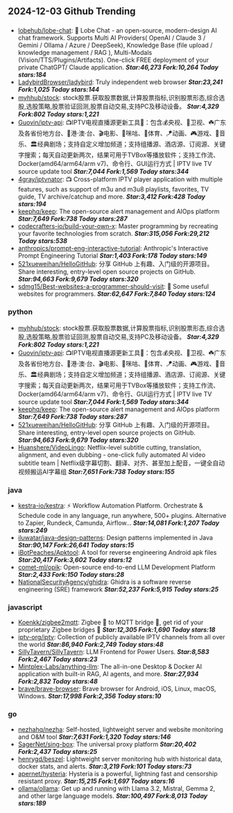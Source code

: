 ## 2024-12-03 Github Trending

### 
* [lobehub/lobe-chat](https://github.com/lobehub/lobe-chat): 🤯 Lobe Chat - an open-source, modern-design AI chat framework. Supports Multi AI Providers( OpenAI / Claude 3 / Gemini / Ollama / Azure / DeepSeek), Knowledge Base (file upload / knowledge management / RAG ), Multi-Modals (Vision/TTS/Plugins/Artifacts). One-click FREE deployment of your private ChatGPT/ Claude application. ***Star:46,273 Fork:10,264 Today stars:184***
* [LadybirdBrowser/ladybird](https://github.com/LadybirdBrowser/ladybird): Truly independent web browser ***Star:23,241 Fork:1,025 Today stars:144***
* [myhhub/stock](https://github.com/myhhub/stock): stock股票.获取股票数据,计算股票指标,识别股票形态,综合选股,选股策略,股票验证回测,股票自动交易,支持PC及移动设备。 ***Star:4,329 Fork:802 Today stars:1,221***
* [Guovin/iptv-api](https://github.com/Guovin/iptv-api): 📺IPTV电视直播源更新工具🚀：包含💰央视、📡卫视、☘️广东及各省份地方台、🌊港·澳·台、🎬电影、🎥咪咕、🏀体育、🪁动画、🎮游戏、🎵音乐、🏛经典剧场；支持自定义增加频道；支持组播源、酒店源、订阅源、关键字搜索；每天自动更新两次，结果可用于TVBox等播放软件；支持工作流、Docker(amd64/arm64/arm v7)、命令行、GUI运行方式 | IPTV live TV source update tool ***Star:7,044 Fork:1,569 Today stars:344***
* [4gray/iptvnator](https://github.com/4gray/iptvnator): 📺 Cross-platform IPTV player application with multiple features, such as support of m3u and m3u8 playlists, favorites, TV guide, TV archive/catchup and more. ***Star:3,412 Fork:428 Today stars:194***
* [keephq/keep](https://github.com/keephq/keep): The open-source alert management and AIOps platform ***Star:7,649 Fork:738 Today stars:287***
* [codecrafters-io/build-your-own-x](https://github.com/codecrafters-io/build-your-own-x): Master programming by recreating your favorite technologies from scratch. ***Star:315,056 Fork:29,212 Today stars:538***
* [anthropics/prompt-eng-interactive-tutorial](https://github.com/anthropics/prompt-eng-interactive-tutorial): Anthropic's Interactive Prompt Engineering Tutorial ***Star:1,403 Fork:178 Today stars:149***
* [521xueweihan/HelloGitHub](https://github.com/521xueweihan/HelloGitHub): 分享 GitHub 上有趣、入门级的开源项目。Share interesting, entry-level open source projects on GitHub. ***Star:94,663 Fork:9,679 Today stars:320***
* [sdmg15/Best-websites-a-programmer-should-visit](https://github.com/sdmg15/Best-websites-a-programmer-should-visit): 🔗 Some useful websites for programmers. ***Star:62,647 Fork:7,840 Today stars:124***

### python
* [myhhub/stock](https://github.com/myhhub/stock): stock股票.获取股票数据,计算股票指标,识别股票形态,综合选股,选股策略,股票验证回测,股票自动交易,支持PC及移动设备。 ***Star:4,329 Fork:802 Today stars:1,221***
* [Guovin/iptv-api](https://github.com/Guovin/iptv-api): 📺IPTV电视直播源更新工具🚀：包含💰央视、📡卫视、☘️广东及各省份地方台、🌊港·澳·台、🎬电影、🎥咪咕、🏀体育、🪁动画、🎮游戏、🎵音乐、🏛经典剧场；支持自定义增加频道；支持组播源、酒店源、订阅源、关键字搜索；每天自动更新两次，结果可用于TVBox等播放软件；支持工作流、Docker(amd64/arm64/arm v7)、命令行、GUI运行方式 | IPTV live TV source update tool ***Star:7,044 Fork:1,569 Today stars:344***
* [keephq/keep](https://github.com/keephq/keep): The open-source alert management and AIOps platform ***Star:7,649 Fork:738 Today stars:287***
* [521xueweihan/HelloGitHub](https://github.com/521xueweihan/HelloGitHub): 分享 GitHub 上有趣、入门级的开源项目。Share interesting, entry-level open source projects on GitHub. ***Star:94,663 Fork:9,679 Today stars:320***
* [Huanshere/VideoLingo](https://github.com/Huanshere/VideoLingo): Netflix-level subtitle cutting, translation, alignment, and even dubbing - one-click fully automated AI video subtitle team | Netflix级字幕切割、翻译、对齐、甚至加上配音，一键全自动视频搬运AI字幕组 ***Star:7,651 Fork:738 Today stars:155***

### java
* [kestra-io/kestra](https://github.com/kestra-io/kestra): ⚡ Workflow Automation Platform. Orchestrate & Schedule code in any language, run anywhere, 500+ plugins. Alternative to Zapier, Rundeck, Camunda, Airflow... ***Star:14,081 Fork:1,207 Today stars:249***
* [iluwatar/java-design-patterns](https://github.com/iluwatar/java-design-patterns): Design patterns implemented in Java ***Star:90,147 Fork:26,641 Today stars:15***
* [iBotPeaches/Apktool](https://github.com/iBotPeaches/Apktool): A tool for reverse engineering Android apk files ***Star:20,417 Fork:3,602 Today stars:12***
* [comet-ml/opik](https://github.com/comet-ml/opik): Open-source end-to-end LLM Development Platform ***Star:2,433 Fork:150 Today stars:28***
* [NationalSecurityAgency/ghidra](https://github.com/NationalSecurityAgency/ghidra): Ghidra is a software reverse engineering (SRE) framework ***Star:52,237 Fork:5,915 Today stars:25***

### javascript
* [Koenkk/zigbee2mqtt](https://github.com/Koenkk/zigbee2mqtt): Zigbee 🐝 to MQTT bridge 🌉, get rid of your proprietary Zigbee bridges 🔨 ***Star:12,305 Fork:1,690 Today stars:18***
* [iptv-org/iptv](https://github.com/iptv-org/iptv): Collection of publicly available IPTV channels from all over the world ***Star:86,940 Fork:2,749 Today stars:48***
* [SillyTavern/SillyTavern](https://github.com/SillyTavern/SillyTavern): LLM Frontend for Power Users. ***Star:8,583 Fork:2,467 Today stars:23***
* [Mintplex-Labs/anything-llm](https://github.com/Mintplex-Labs/anything-llm): The all-in-one Desktop & Docker AI application with built-in RAG, AI agents, and more. ***Star:27,934 Fork:2,832 Today stars:48***
* [brave/brave-browser](https://github.com/brave/brave-browser): Brave browser for Android, iOS, Linux, macOS, Windows. ***Star:17,998 Fork:2,356 Today stars:10***

### go
* [nezhahq/nezha](https://github.com/nezhahq/nezha): Self-hosted, lightweight server and website monitoring and O&M tool ***Star:7,631 Fork:1,320 Today stars:146***
* [SagerNet/sing-box](https://github.com/SagerNet/sing-box): The universal proxy platform ***Star:20,402 Fork:2,437 Today stars:25***
* [henrygd/beszel](https://github.com/henrygd/beszel): Lightweight server monitoring hub with historical data, docker stats, and alerts. ***Star:3,219 Fork:101 Today stars:73***
* [apernet/hysteria](https://github.com/apernet/hysteria): Hysteria is a powerful, lightning fast and censorship resistant proxy. ***Star:15,215 Fork:1,697 Today stars:16***
* [ollama/ollama](https://github.com/ollama/ollama): Get up and running with Llama 3.2, Mistral, Gemma 2, and other large language models. ***Star:100,497 Fork:8,013 Today stars:189***
